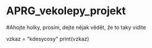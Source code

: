 # APRG_vekolepy_projekt
#Ahojte holky, prosím, dejte nějak vědět, že to taky vidíte

vzkaz = "kdesycosy"
print(vzkaz)
